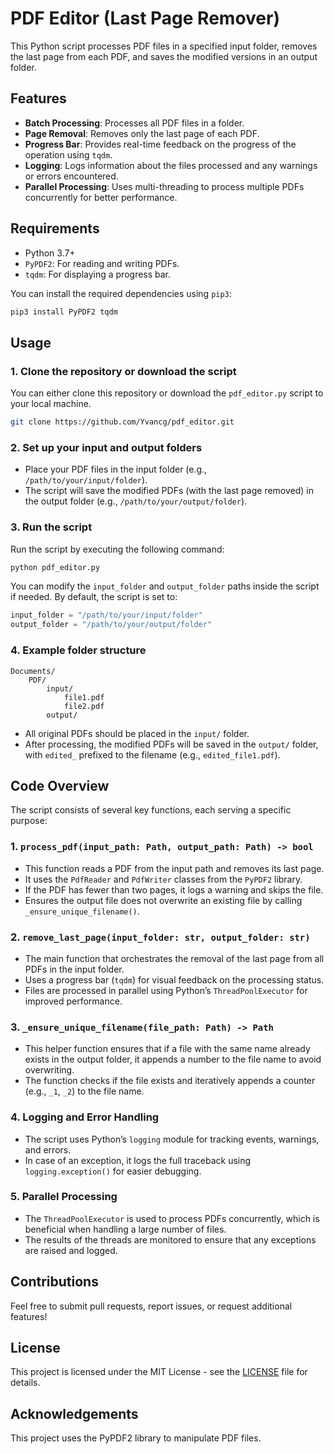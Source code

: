 
# PDF Editor (Last Page Remover)

This Python script processes PDF files in a specified input folder, removes the last page from each PDF, and saves the modified versions in an output folder.

## Features

- **Batch Processing**: Processes all PDF files in a folder.
- **Page Removal**: Removes only the last page of each PDF.
- **Progress Bar**: Provides real-time feedback on the progress of the operation using `tqdm`.
- **Logging**: Logs information about the files processed and any warnings or errors encountered.
- **Parallel Processing**: Uses multi-threading to process multiple PDFs concurrently for better performance.

## Requirements

- Python 3.7+
- `PyPDF2`: For reading and writing PDFs.
- `tqdm`: For displaying a progress bar.

You can install the required dependencies using `pip3`:

```bash
pip3 install PyPDF2 tqdm
```

## Usage

### 1. Clone the repository or download the script

You can either clone this repository or download the `pdf_editor.py` script to your local machine.

```bash
git clone https://github.com/Yvancg/pdf_editor.git
```

### 2. Set up your input and output folders

- Place your PDF files in the input folder (e.g., `/path/to/your/input/folder`).
- The script will save the modified PDFs (with the last page removed) in the output folder (e.g., `/path/to/your/output/folder`).

### 3. Run the script

Run the script by executing the following command:

```bash
python pdf_editor.py
```

You can modify the `input_folder` and `output_folder` paths inside the script if needed. By default, the script is set to:

```python
input_folder = "/path/to/your/input/folder"
output_folder = "/path/to/your/output/folder"
```

### 4. Example folder structure

```
Documents/
    PDF/
        input/
            file1.pdf
            file2.pdf
        output/
```

- All original PDFs should be placed in the `input/` folder.
- After processing, the modified PDFs will be saved in the `output/` folder, with `edited_` prefixed to the filename (e.g., `edited_file1.pdf`).

## Code Overview

The script consists of several key functions, each serving a specific purpose:

### 1. `process_pdf(input_path: Path, output_path: Path) -> bool`

- This function reads a PDF from the input path and removes its last page.
- It uses the `PdfReader` and `PdfWriter` classes from the `PyPDF2` library.
- If the PDF has fewer than two pages, it logs a warning and skips the file.
- Ensures the output file does not overwrite an existing file by calling `_ensure_unique_filename()`.

### 2. `remove_last_page(input_folder: str, output_folder: str)`

- The main function that orchestrates the removal of the last page from all PDFs in the input folder.
- Uses a progress bar (`tqdm`) for visual feedback on the processing status.
- Files are processed in parallel using Python’s `ThreadPoolExecutor` for improved performance.

### 3. `_ensure_unique_filename(file_path: Path) -> Path`

- This helper function ensures that if a file with the same name already exists in the output folder, it appends a number to the file name to avoid overwriting.
- The function checks if the file exists and iteratively appends a counter (e.g., `_1`, `_2`) to the file name.

### 4. Logging and Error Handling

- The script uses Python’s `logging` module for tracking events, warnings, and errors.
- In case of an exception, it logs the full traceback using `logging.exception()` for easier debugging.

### 5. Parallel Processing

- The `ThreadPoolExecutor` is used to process PDFs concurrently, which is beneficial when handling a large number of files.
- The results of the threads are monitored to ensure that any exceptions are raised and logged.

## Contributions

Feel free to submit pull requests, report issues, or request additional features!

## License

This project is licensed under the MIT License - see the [LICENSE](LICENSE) file for details.

## Acknowledgements

This project uses the PyPDF2 library to manipulate PDF files.
